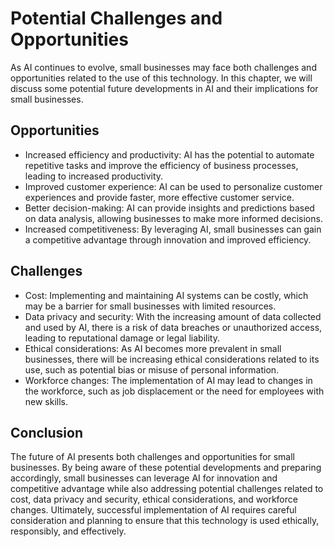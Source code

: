 Potential Challenges and Opportunities
=============================================================================================

As AI continues to evolve, small businesses may face both challenges and opportunities related to the use of this technology. In this chapter, we will discuss some potential future developments in AI and their implications for small businesses.

Opportunities
-------------

* Increased efficiency and productivity: AI has the potential to automate repetitive tasks and improve the efficiency of business processes, leading to increased productivity.
* Improved customer experience: AI can be used to personalize customer experiences and provide faster, more effective customer service.
* Better decision-making: AI can provide insights and predictions based on data analysis, allowing businesses to make more informed decisions.
* Increased competitiveness: By leveraging AI, small businesses can gain a competitive advantage through innovation and improved efficiency.

Challenges
----------

* Cost: Implementing and maintaining AI systems can be costly, which may be a barrier for small businesses with limited resources.
* Data privacy and security: With the increasing amount of data collected and used by AI, there is a risk of data breaches or unauthorized access, leading to reputational damage or legal liability.
* Ethical considerations: As AI becomes more prevalent in small businesses, there will be increasing ethical considerations related to its use, such as potential bias or misuse of personal information.
* Workforce changes: The implementation of AI may lead to changes in the workforce, such as job displacement or the need for employees with new skills.

Conclusion
----------

The future of AI presents both challenges and opportunities for small businesses. By being aware of these potential developments and preparing accordingly, small businesses can leverage AI for innovation and competitive advantage while also addressing potential challenges related to cost, data privacy and security, ethical considerations, and workforce changes. Ultimately, successful implementation of AI requires careful consideration and planning to ensure that this technology is used ethically, responsibly, and effectively.


